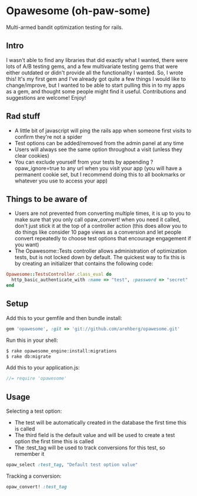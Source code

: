 # Opawesome (oh-paw-some)

Multi-armed bandit optimization testing for rails.

## Intro
I wasn't able to find any libraries that did exactly what I wanted, there were lots of A/B testing gems, and a few multivariate testing gems that were either outdated or didn't provide all the functionality I wanted. So, I wrote this! It's my first gem and I've already got quite a few things I would like to change/improve, but I wanted to be able to start pulling this in to my apps as a gem, and thought some people might find it useful. Contributions and suggestions are welcome! Enjoy!

## Rad stuff
- A little bit of javascript will ping the rails app when someone first visits to confirm they're not a spider
- Test options can be added/removed from the admin panel at any time
- Users will always see the same option throughout a visit (unless they clear cookies)
- You can exclude yourself from your tests by appending ?opaw_ignore=true to any url when you visit your app (you will have a permanent cookie set, but I recommend doing this to all bookmarks or whatever you use to access your app)

## Things to be aware of
- Users are not prevented from converting multiple times, it is up to you to make sure that you only call opaw_convert! when you need it called, don't just stick it at the top of a controller action (this does allow you to do things like consider 10 page views as a conversion and let people convert repeatedly to choose test options that encourage engagement if you want)
- The Opawesome::Tests controller allows administration of optimization tests, but is not locked down by default. The quickest way to fix this is by creating an initializer that contains the following code:

```ruby
Opawesome::TestsController.class_eval do
  http_basic_authenticate_with :name => "test", :password => "secret"
end
```

## Setup

Add this to your gemfile and then bundle install:

```ruby
gem 'opawesome', :git => 'git://github.com/arehberg/opawesome.git'
```

Run this in your shell:
```bash
$ rake opawesome_engine:install:migrations
$ rake db:migrate
```

Add this to your application.js:

```javascript
//= require 'opawesome'
```

## Usage

Selecting a test option:
  - The test will be automatically created in the database the first time this is called
  - The third field is the default value and will be used to create a test option the first time this is called
  - The :test_tag will be used to track conversions for this test, so remember it

```ruby
opaw_select :test_tag, "Default test option value"
```

Tracking a conversion:

```ruby
opaw_convert! :test_tag
```
